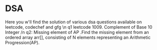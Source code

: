 # DSA
Here you w'll find the solution of various dsa questions available on leetcode, codechef and gfg  \n
q1  leetcode 1009. Complement of Base 10 Integer /n
q2: Missing element of AP .Find the missing element from an ordered array arr[], consisting of N elements representing an Arithmetic Progression(AP).


